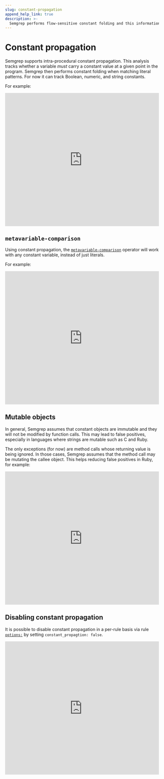 ```yaml
---
slug: constant-propagation
append_help_link: true
description: >-
  Semgrep performs flow-sensitive constant folding and this information is used by the matching engine.
---
```


Constant propagation
====================

Semgrep supports intra-procedural constant propagation. This analysis tracks whether a variable _must_ carry a constant value at a given point in the program. Semgrep then performs constant folding when matching literal patterns. For now it can track Boolean, numeric, and string constants.

For example:

<iframe src="https://semgrep.dev/embed/editor?snippet=Gw7z" border="0" frameBorder="0" width="100%" height="435"></iframe>

`metavariable-comparison`
-------------------------

Using constant propagation, the [`metavariable-comparison`](../../rule-syntax/#metavariable-comparison) operator will work with any constant variable, instead of just literals.

For example:

<iframe src="https://semgrep.dev/embed/editor?snippet=Dyzd" border="0" frameBorder="0" width="100%" height="435"></iframe>

Mutable objects
---------------

In general, Semgrep assumes that constant objects are immutable and they will not be modified by function calls. This may lead to false positives, especially in languages where strings are mutable such as C and Ruby.

The only exceptions (for now) are method calls whose returning value is being ignored. In those cases, Semgrep assumes that the method call may be mutating the callee object. This helps reducing false positives in Ruby, for example:

<iframe src="https://semgrep.dev/embed/editor?snippet=08yB" border="0" frameBorder="0" width="100%" height="435"></iframe>


Disabling constant propagation
------------------------------

It is possible to disable constant propagation in a per-rule basis via rule [`options:`](../rule-syntax.md#options) by setting `constant_propagtion: false`.

<iframe src="https://semgrep.dev/embed/editor?snippet=jwvn" border="0" frameBorder="0" width="100%" height="435"></iframe>